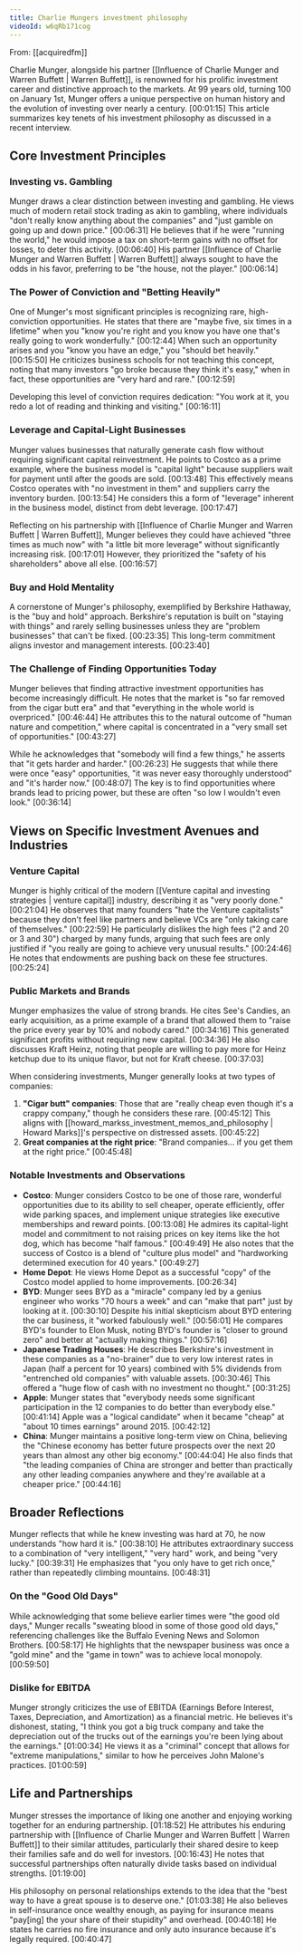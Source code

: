 ```yaml
---
title: Charlie Mungers investment philosophy
videoId: w6qRb171cog
---
```


From: [[acquiredfm]] <br/> 

Charlie Munger, alongside his partner [[Influence of Charlie Munger and Warren Buffett | Warren Buffett]], is renowned for his prolific investment career and distinctive approach to the markets. At 99 years old, turning 100 on January 1st, Munger offers a unique perspective on human history and the evolution of investing over nearly a century. <a class="yt-timestamp" data-t="00:01:15">[00:01:15]</a> This article summarizes key tenets of his investment philosophy as discussed in a recent interview.

## Core Investment Principles

### Investing vs. Gambling

Munger draws a clear distinction between investing and gambling. He views much of modern retail stock trading as akin to gambling, where individuals "don't really know anything about the companies" and "just gamble on going up and down price." <a class="yt-timestamp" data-t="00:06:31">[00:06:31]</a> He believes that if he were "running the world," he would impose a tax on short-term gains with no offset for losses, to deter this activity. <a class="yt-timestamp" data-t="00:06:40">[00:06:40]</a> His partner [[Influence of Charlie Munger and Warren Buffett | Warren Buffett]] always sought to have the odds in his favor, preferring to be "the house, not the player." <a class="yt-timestamp" data-t="00:06:14">[00:06:14]</a>

### The Power of Conviction and "Betting Heavily"

One of Munger's most significant principles is recognizing rare, high-conviction opportunities. He states that there are "maybe five, six times in a lifetime" when you "know you're right and you know you have one that's really going to work wonderfully." <a class="yt-timestamp" data-t="00:12:44">[00:12:44]</a> When such an opportunity arises and you "know you have an edge," you "should bet heavily." <a class="yt-timestamp" data-t="00:15:50">[00:15:50]</a> He criticizes business schools for not teaching this concept, noting that many investors "go broke because they think it's easy," when in fact, these opportunities are "very hard and rare." <a class="yt-timestamp" data-t="00:12:59">[00:12:59]</a>

Developing this level of conviction requires dedication: "You work at it, you redo a lot of reading and thinking and visiting." <a class="yt-timestamp" data-t="00:16:11">[00:16:11]</a>

### Leverage and Capital-Light Businesses

Munger values businesses that naturally generate cash flow without requiring significant capital reinvestment. He points to Costco as a prime example, where the business model is "capital light" because suppliers wait for payment until after the goods are sold. <a class="yt-timestamp" data-t="00:13:48">[00:13:48]</a> This effectively means Costco operates with "no investment in them" and suppliers carry the inventory burden. <a class="yt-timestamp" data-t="00:13:54">[00:13:54]</a> He considers this a form of "leverage" inherent in the business model, distinct from debt leverage. <a class="yt-timestamp" data-t="00:17:47">[00:17:47]</a>

Reflecting on his partnership with [[Influence of Charlie Munger and Warren Buffett | Warren Buffett]], Munger believes they could have achieved "three times as much now" with "a little bit more leverage" without significantly increasing risk. <a class="yt-timestamp" data-t="00:17:01">[00:17:01]</a> However, they prioritized the "safety of his shareholders" above all else. <a class="yt-timestamp" data-t="00:16:57">[00:16:57]</a>

### Buy and Hold Mentality

A cornerstone of Munger's philosophy, exemplified by Berkshire Hathaway, is the "buy and hold" approach. Berkshire's reputation is built on "staying with things" and rarely selling businesses unless they are "problem businesses" that can't be fixed. <a class="yt-timestamp" data-t="00:23:35">[00:23:35]</a> This long-term commitment aligns investor and management interests. <a class="yt-timestamp" data-t="00:23:40">[00:23:40]</a>

### The Challenge of Finding Opportunities Today

Munger believes that finding attractive investment opportunities has become increasingly difficult. He notes that the market is "so far removed from the cigar butt era" and that "everything in the whole world is overpriced." <a class="yt-timestamp" data-t="00:46:44">[00:46:44]</a> He attributes this to the natural outcome of "human nature and competition," where capital is concentrated in a "very small set of opportunities." <a class="yt-timestamp" data-t="00:43:27">[00:43:27]</a>

While he acknowledges that "somebody will find a few things," he asserts that "it gets harder and harder." <a class="yt-timestamp" data-t="00:26:23">[00:26:23]</a> He suggests that while there were once "easy" opportunities, "it was never easy thoroughly understood" and "it's harder now." <a class="yt-timestamp" data-t="00:48:07">[00:48:07]</a> The key is to find opportunities where brands lead to pricing power, but these are often "so low I wouldn't even look." <a class="yt-timestamp" data-t="00:36:14">[00:36:14]</a>

## Views on Specific Investment Avenues and Industries

### Venture Capital

Munger is highly critical of the modern [[Venture capital and investing strategies | venture capital]] industry, describing it as "very poorly done." <a class="yt-timestamp" data-t="00:21:04">[00:21:04]</a> He observes that many founders "hate the Venture capitalists" because they don't feel like partners and believe VCs are "only taking care of themselves." <a class="yt-timestamp" data-t="00:22:59">[00:22:59]</a> He particularly dislikes the high fees ("2 and 20 or 3 and 30") charged by many funds, arguing that such fees are only justified if "you really are going to achieve very unusual results." <a class="yt-timestamp" data-t="00:24:46">[00:24:46]</a> He notes that endowments are pushing back on these fee structures. <a class="yt-timestamp" data-t="00:25:24">[00:25:24]</a>

### Public Markets and Brands

Munger emphasizes the value of strong brands. He cites See's Candies, an early acquisition, as a prime example of a brand that allowed them to "raise the price every year by 10% and nobody cared." <a class="yt-timestamp" data-t="00:34:16">[00:34:16]</a> This generated significant profits without requiring new capital. <a class="yt-timestamp" data-t="00:34:36">[00:34:36]</a> He also discusses Kraft Heinz, noting that people are willing to pay more for Heinz ketchup due to its unique flavor, but not for Kraft cheese. <a class="yt-timestamp" data-t="00:37:03">[00:37:03]</a>

When considering investments, Munger generally looks at two types of companies:
1.  **"Cigar butt" companies**: Those that are "really cheap even though it's a crappy company," though he considers these rare. <a class="yt-timestamp" data-t="00:45:12">[00:45:12]</a> This aligns with [[howard_markss_investment_memos_and_philosophy | Howard Marks]]'s perspective on distressed assets. <a class="yt-timestamp" data-t="00:45:22">[00:45:22]</a>
2.  **Great companies at the right price**: "Brand companies... if you get them at the right price." <a class="yt-timestamp" data-t="00:45:48">[00:45:48]</a>

### Notable Investments and Observations

*   **Costco**: Munger considers Costco to be one of those rare, wonderful opportunities due to its ability to sell cheaper, operate efficiently, offer wide parking spaces, and implement unique strategies like executive memberships and reward points. <a class="yt-timestamp" data-t="00:13:08">[00:13:08]</a> He admires its capital-light model and commitment to not raising prices on key items like the hot dog, which has become "half famous." <a class="yt-timestamp" data-t="00:49:49">[00:49:49]</a> He also notes that the success of Costco is a blend of "culture plus model" and "hardworking determined execution for 40 years." <a class="yt-timestamp" data-t="00:49:27">[00:49:27]</a>
*   **Home Depot**: He views Home Depot as a successful "copy" of the Costco model applied to home improvements. <a class="yt-timestamp" data-t="00:26:34">[00:26:34]</a>
*   **BYD**: Munger sees BYD as a "miracle" company led by a genius engineer who works "70 hours a week" and can "make that part" just by looking at it. <a class="yt-timestamp" data-t="00:30:10">[00:30:10]</a> Despite his initial skepticism about BYD entering the car business, it "worked fabulously well." <a class="yt-timestamp" data-t="00:56:01">[00:56:01]</a> He compares BYD's founder to Elon Musk, noting BYD's founder is "closer to ground zero" and better at "actually making things." <a class="yt-timestamp" data-t="00:57:16">[00:57:16]</a>
*   **Japanese Trading Houses**: He describes Berkshire's investment in these companies as a "no-brainer" due to very low interest rates in Japan (half a percent for 10 years) combined with 5% dividends from "entrenched old companies" with valuable assets. <a class="yt-timestamp" data-t="00:30:46">[00:30:46]</a> This offered a "huge flow of cash with no investment no thought." <a class="yt-timestamp" data-t="00:31:25">[00:31:25]</a>
*   **Apple**: Munger states that "everybody needs some significant participation in the 12 companies to do better than everybody else." <a class="yt-timestamp" data-t="00:41:14">[00:41:14]</a> Apple was a "logical candidate" when it became "cheap" at "about 10 times earnings" around 2015. <a class="yt-timestamp" data-t="00:42:12">[00:42:12]</a>
*   **China**: Munger maintains a positive long-term view on China, believing the "Chinese economy has better future prospects over the next 20 years than almost any other big economy." <a class="yt-timestamp" data-t="00:44:04">[00:44:04]</a> He also finds that "the leading companies of China are stronger and better than practically any other leading companies anywhere and they're available at a cheaper price." <a class="yt-timestamp" data-t="00:44:16">[00:44:16]</a>

## Broader Reflections

Munger reflects that while he knew investing was hard at 70, he now understands "how hard it is." <a class="yt-timestamp" data-t="00:38:10">[00:38:10]</a> He attributes extraordinary success to a combination of "very intelligent," "very hard" work, and being "very lucky." <a class="yt-timestamp" data-t="00:39:31">[00:39:31]</a> He emphasizes that "you only have to get rich once," rather than repeatedly climbing mountains. <a class="yt-timestamp" data-t="00:48:31">[00:48:31]</a>

### On the "Good Old Days"

While acknowledging that some believe earlier times were "the good old days," Munger recalls "sweating blood in some of those good old days," referencing challenges like the Buffalo Evening News and Solomon Brothers. <a class="yt-timestamp" data-t="00:58:17">[00:58:17]</a> He highlights that the newspaper business was once a "gold mine" and the "game in town" was to achieve local monopoly. <a class="yt-timestamp" data-t="00:59:50">[00:59:50]</a>

### Dislike for EBITDA

Munger strongly criticizes the use of EBITDA (Earnings Before Interest, Taxes, Depreciation, and Amortization) as a financial metric. He believes it's dishonest, stating, "I think you got a big truck company and take the depreciation out of the trucks out of the earnings you're been lying about the earnings." <a class="yt-timestamp" data-t="01:00:34">[01:00:34]</a> He views it as a "criminal" concept that allows for "extreme manipulations," similar to how he perceives John Malone's practices. <a class="yt-timestamp" data-t="01:00:59">[01:00:59]</a>

## Life and Partnerships

Munger stresses the importance of liking one another and enjoying working together for an enduring partnership. <a class="yt-timestamp" data-t="01:18:52">[01:18:52]</a> He attributes his enduring partnership with [[Influence of Charlie Munger and Warren Buffett | Warren Buffett]] to their similar attitudes, particularly their shared desire to keep their families safe and do well for investors. <a class="yt-timestamp" data-t="00:16:43">[00:16:43]</a> He notes that successful partnerships often naturally divide tasks based on individual strengths. <a class="yt-timestamp" data-t="01:19:00">[01:19:00]</a>

His philosophy on personal relationships extends to the idea that the "best way to have a great spouse is to deserve one." <a class="yt-timestamp" data-t="01:03:38">[01:03:38]</a> He also believes in self-insurance once wealthy enough, as paying for insurance means "pay[ing] the your share of their stupidity" and overhead. <a class="yt-timestamp" data-t="00:40:18">[00:40:18]</a> He states he carries no fire insurance and only auto insurance because it's legally required. <a class="yt-timestamp" data-t="00:40:47">[00:40:47]</a>